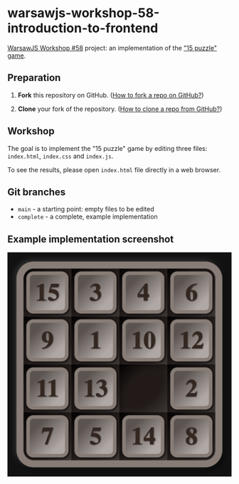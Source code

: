 warsawjs-workshop-58-introduction-to-frontend
=============================================

[WarsawJS Workshop #58](https://warsawjs.com/workshops) project: an implementation of the ["15 puzzle" game](https://en.wikipedia.org/wiki/15_puzzle).

Preparation
-----------

1. **Fork** this repository on GitHub. ([How to fork a repo on GitHub?](https://help.github.com/en/articles/fork-a-repo))

2. **Clone** your fork of the repository. ([How to clone a repo from GitHub?](https://help.github.com/en/articles/cloning-a-repository))

Workshop
--------

The goal is to implement the "15 puzzle" game by editing three files: `index.html`, `index.css` and `index.js`.

To see the results, please open `index.html` file directly in a web browser.

Git branches
------------

- `main` - a starting point: empty files to be edited
- `complete` - a complete, example implementation

Example implementation screenshot
---------------------------------

![Example implementation screenshot](example-implementation-screenshot.png)
